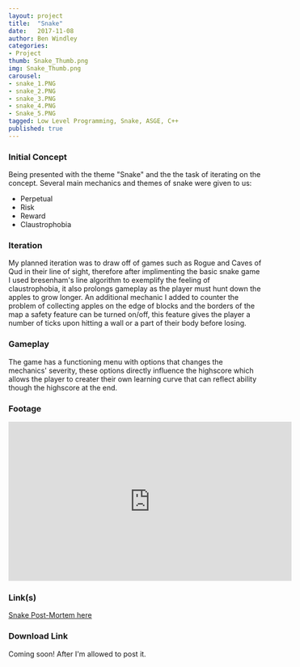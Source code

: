 ```yaml
---
layout: project
title:  "Snake"
date:   2017-11-08
author: Ben Windley
categories:
- Project
thumb: Snake_Thumb.png
img: Snake_Thumb.png
carousel:
- snake_1.PNG
- snake_2.PNG
- snake_3.PNG
- snake_4.PNG
- Snake_5.PNG
tagged: Low Level Programming, Snake, ASGE, C++
published: true
---
```


### Initial Concept

Being presented with the theme "Snake" and the the task of iterating on the concept. 
Several main mechanics and themes of snake were given to us:
- Perpetual
- Risk
- Reward
- Claustrophobia

### Iteration

My planned iteration was to draw off of games such as Rogue and Caves of Qud in their line of sight, therefore after implimenting the basic snake game I used bresenham's line algorithm to exemplify the feeling of claustrophobia, it also prolongs gameplay as the player must hunt down the apples to grow longer. An additional mechanic I added to counter the problem of collecting apples on the edge of blocks and the borders of the map a safety feature can be turned on/off, this feature gives the player a number of ticks upon hitting a wall or a part of their body before losing.

### Gameplay

The game has a functioning menu with options that changes the mechanics' severity, these options directly influence the highscore which allows the player to creater their own learning curve that can reflect ability though the highscore at the end.

### Footage

<p style="text-align: center">
<iframe width="560" height="315" src="https://www.youtube.com/embed/I2BFK_tHHvs?rel=0&amp;showinfo=0" frameborder="0" allow="autoplay; encrypted-media" allowfullscreen></iframe>
</p>

### Link(s)
[Snake Post-Mortem here](https://benwindley.github.io/blog/low-level%20programming/snake/Snake_PostMortem)

### Download Link
Coming soon! After I'm allowed to post it.